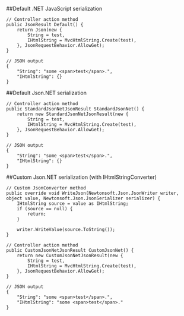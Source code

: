##Default .NET JavaScript serialization

    // Controller action method
    public JsonResult Default() {
        return Json(new {
            String = test,
            IHtmlString = MvcHtmlString.Create(test),
        }, JsonRequestBehavior.AllowGet);
    }

    // JSON output
    {
        "String": "some <span>test</span>.",
        "IHtmlString": {}
    }

##Default Json.NET serialization

    // Controller action method
    public StandardJsonNetJsonResult StandardJsonNet() {
        return new StandardJsonNetJsonResult(new {
            String = test,
            IHtmlString = MvcHtmlString.Create(test),
        }, JsonRequestBehavior.AllowGet);
    }

    // JSON output
    {
        "String": "some <span>test</span>.",
        "IHtmlString": {}
    }

##Custom Json.NET serialization (with IHtmlStringConverter)

    // Custom JsonConverter method
    public override void WriteJson(Newtonsoft.Json.JsonWriter writer, object value, Newtonsoft.Json.JsonSerializer serializer) {
        IHtmlString source = value as IHtmlString;
        if (source == null) {
            return;
        }

        writer.WriteValue(source.ToString());
    }

    // Controller action method
    public CustomJsonNetJsonResult CustomJsonNet() {
        return new CustomJsonNetJsonResult(new {
            String = test,
            IHtmlString = MvcHtmlString.Create(test),
        }, JsonRequestBehavior.AllowGet);
    }

    // JSON output
    {
        "String": "some <span>test</span>.",
        "IHtmlString": "some <span>test</span>."
    }